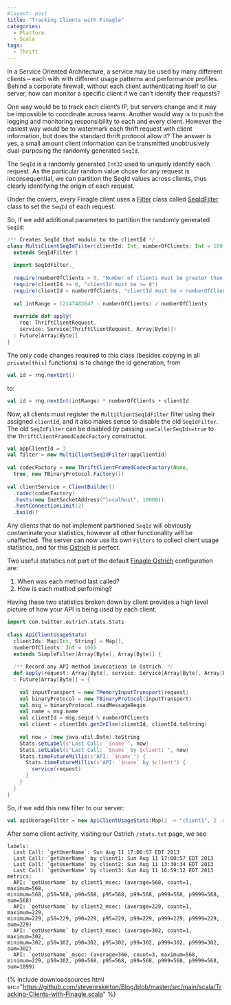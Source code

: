 ```yaml
---
#layout: post
title: "Tracking Clients with Finagle"
categories:
  - Platform
  - Scala
tags:
  - Thrift
---
```


In a Service Oriented Architecture, a service may be used by many different clients – each with with different usage
patterns and performance profiles. Behind a corporate firewall, without each client authenticating itself to our server,
how can monitor a specific client if we can’t identify their requests?

One way would be to track each client’s IP, but servers change and it may be impossible to coordinate across teams.
Another would way is to push the logging and monitoring responsibility to each and every client. However the easiest way
would be to watermark each thrift request with client information, but does the standard thrift protocol allow it? The
answer is yes, a small amount client information can be transmitted unobtrusively dual-purposing the randomly
generated `SeqId`.

The `SeqId` is a randomly generated `Int32` used to uniquely identify each request. As the particular random value chose
for any request is inconsequential, we can partition the SeqId values across clients, thus clearly identifying the
origin of each request.

Under the covers, every Finagle client uses
a [Filter](https://github.com/twitter/finagle/blob/master/finagle-core/src/main/scala/com/twitter/finagle/Filter.scala)
class
called [SeqIdFilter](https://github.com/twitter/finagle/blob/master/finagle-thrift/src/main/scala/com/twitter/finagle/thrift/SeqIdFilter.scala)
class to set the `SeqId` of each request.

So, if we add additional parameters to partition the randomly generated `SeqId`:

```scala
/** Creates SeqId that modulo to the clientId */
class MultiClientSeqIdFilter(clientId: Int, numberOfClients: Int = 100)
  extends SeqIdFilter {
 
  import SeqIdFilter._
 
  require(numberOfClients > 0, "Number of clients must be greater than zero")
  require(clientId >= 0, "clientId must be >= 0")
  require(clientId < numberOfClients, "clientId must be < numberOfClients")
 
  val intRange = (2147483647 - numberOfClients) / numberOfClients
 
  override def apply(
    req: ThriftClientRequest,
    service: Service[ThriftClientRequest, Array[Byte]])
  : Future[Array[Byte]]
}
```

The only code changes required to this class (besides copying in all `private[this]` functions) is to change the id
generation, from

```scala
val id = rng.nextInt()
```

to:

```scala
val id = rng.nextInt(intRange) * numberOfClients + clientId
```

Now, all clients must register the `MultiClientSeqIdFilter` filter using their assigned `clientId`, and it also makes
sense to disable the old `SeqIdFilter`.
The old `SeqIdFilter` can be disabled by passing `useCallerSeqIds=true` to the `ThriftClientFramedCodecFactory`
constructor.

```scala
val appClientId = 3
val filter = new MultiClientSeqIdFilter(appClientId)
 
val codecFactory = new ThriftClientFramedCodecFactory(None,
  true, new TBinaryProtocol.Factory())
 
val clientService = ClientBuilder()
  .codec(codecFactory)
  .hosts(new InetSocketAddress("localhost", 10000))
  .hostConnectionLimit(2)
  .build()
```

Any clients that do not implement partitioned `SeqId` will obviously contaminate your statistics, however all other
functionality will be unaffected.
The server can now use its own `Filters` to collect client usage statistics, and for
this [Ostrich](https://github.com/twitter/ostrich) is perfect.

Two useful statistics not part of the default [Finagle Ostrich](https://github.com/twitter/ostrich) configuration are:

1. When was each method last called?
2. How is each method performing?

Having these two statistics broken down by client provides a high level picture of how your API is being used by each
client.

```scala
import com.twitter.ostrich.stats.Stats
 
class ApiClientUsageStats(
  clientIds: Map[Int, String] = Map(),
  numberOfClients: Int = 100)
  extends SimpleFilter[Array[Byte], Array[Byte]] {
 
  /** Record any API method invocations in Ostrich. */
  def apply(request: Array[Byte], service: Service[Array[Byte], Array[Byte]])
  : Future[Array[Byte]] = {
 
    val inputTransport = new TMemoryInputTransport(request)
    val binaryProtocol = new TBinaryProtocol(inputTransport)
    val msg = binaryProtocol.readMessageBegin
    val name = msg.name
    val clientId = msg.seqid % numberOfClients
    val client = clientIds.getOrElse(clientId, clientId.toString)
 
    val now = (new java.util.Date).toString
    Stats.setLabel(s"Last Call: `$name`", now)
    Stats.setLabel(s"Last Call: `$name` by $client: ", now)
    Stats.timeFutureMillis(s"API: `$name`") {
      Stats.timeFutureMillis(s"API: `$name` by $client") {
        service(request)
      }
    }
  }
}
```

So, if we add this new filter to our server:

```scala
val apiUserageFilter = new ApiClientUsageStats(Map(1 -> "client1", 2 -> "client2", 3 -> "client3"))
```

After some client activity, visiting our Ostrich `/stats.txt` page, we see

```
labels:
  Last Call: `getUserName`: Sun Aug 11 17:00:57 EDT 2013
  Last Call: `getUserName` by client1: Sun Aug 11 17:00:57 EDT 2013
  Last Call: `getUserName` by client2: Sun Aug 11 13:30:34 EDT 2013
  Last Call: `getUserName` by client3: Sun Aug 11 16:59:12 EDT 2013
metrics:
  API: `getUserName` by client1_msec: (average=568, count=1, maximum=568,
minimum=568, p50=568, p90=568, p95=568, p99=568, p999=568, p9999=568, sum=568)
  API: `getUserName` by client2_msec: (average=229, count=1, maximum=229,
minimum=229, p50=229, p90=229, p95=229, p99=229, p999=229, p9999=229, sum=229)
  API: `getUserName` by client3_msec: (average=302, count=1, maximum=302,
minimum=302, p50=302, p90=302, p95=302, p99=302, p999=302, p9999=302, sum=302)
  API: `getUserName`_msec: (average=366, count=3, maximum=568,
minimum=229, p50=302, p90=568, p95=568, p99=568, p999=568, p9999=568, sum=1099)
```

{%
include downloadsources.html
src="https://github.com/stevenrskelton/Blog/blob/master/src/main/scala/Tracking-Clients-with-Finagle.scala"
%}
